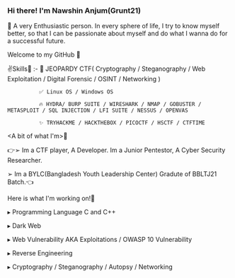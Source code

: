 ### Hi there! I'm Nawshin Anjum(Grunt21)

🎌 A very Enthusiastic person. In every sphere of life, I try to know myself better, so that I can be passionate about myself and do what I wanna do for a successful future. 


Welcome to my GitHub 👋


✌️Skills💯 :- 👀 JEOPARDY CTF( Cryptography / Steganography / Web Exploitation / Digital Forensic / OSINT / Networking )
              
              ✅ Linux OS / Windows OS
              
              🔥 HYDRA/ BURP SUITE / WIRESHARK / NMAP / GOBUSTER / METASPLOIT / SQL INJECTION / LFI SUITE / NESSUS / OPENVAS
              
              ✨ TRYHACKME / HACKTHEBOX / PICOCTF / HSCTF / CTFTIME 
 
 
 <A bit of what I'm>🤟 
 
👉➢  Im a CTF player, A Developer. Im a Junior Pentestor, A Cyber Security Researcher. 

  ➢  Im a BYLC(Bangladesh Youth Leadership Center) Gradute of BBLTJ21 Batch.👈



Here is what I'm working on!🎯

 ▸ Programming Language C and C++
 
 ▸ Dark Web
 
 ▸ Web Vulnerability AKA Exploitations / OWASP 10 Vulnerability
 
 ▸ Reverse Engineering 

 ▸ Cryptography / Steganography / Autopsy / Networking
 



